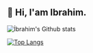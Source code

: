 ## 👋 Hi, I'am Ibrahim.

![İbrahim's Github stats](https://github-readme-stats.vercel.app/api?username=ibodev1&show_icons=true)

[![Top Langs](https://github-readme-stats.vercel.app/api/top-langs/?username=ibodev1&layout=compact)](https://github.com/ibodev1/)
